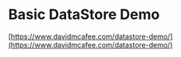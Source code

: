 # Basic DataStore Demo

[https://www.davidmcafee.com/datastore-demo/](https://www.davidmcafee.com/datastore-demo/)
